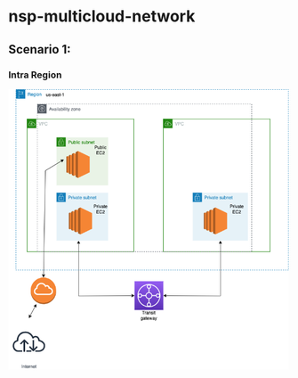 # nsp-multicloud-network

## Scenario 1:
### Intra Region
![nsp-scenario-1.drawio.png](imgs/nsp-scenario-1.drawio.png)
